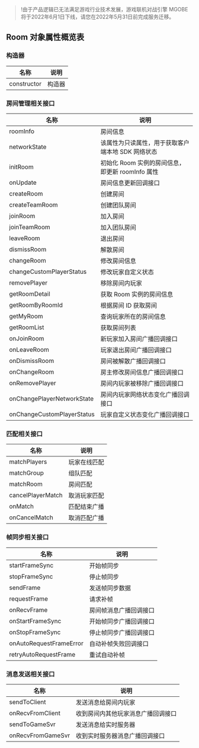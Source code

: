 >!由于产品逻辑已无法满足游戏行业技术发展，游戏联机对战引擎 MGOBE 将于2022年6月1日下线，请您在2022年5月31日前完成服务迁移。


## Room 对象属性概览表

### 构造器
|名称|说明|
|--|--|
|constructor|构造器|

### 房间管理相关接口
|名称|说明|
|--|--|
|roomInfo|房间信息|
|networkState|该属性为只读属性，用于获取客户端本地 SDK 网络状态|
|initRoom|初始化 Room 实例的房间信息，即更新 roomInfo 属性|
|onUpdate|房间信息更新回调接口|
|createRoom|创建房间|
|createTeamRoom|创建团队房间|
|joinRoom|加入房间|
|joinTeamRoom|加入团队房间|
|leaveRoom|退出房间|
|dismissRoom|解散房间|
|changeRoom|修改房间信息|
|changeCustomPlayerStatus|修改玩家自定义状态|
|removePlayer|移除房间内玩家|
|getRoomDetail|获取 Room 实例的房间信息|
|getRoomByRoomId|根据房间 ID 获取房间|
|getMyRoom|查询玩家所在的房间信息|
|getRoomList|获取房间列表|
|onJoinRoom|新玩家加入房间广播回调接口|
|onLeaveRoom|玩家退出房间广播回调接口|
|onDismissRoom|房间被解散广播回调接口|
|onChangeRoom|房主修改房间信息广播回调接口|
|onRemovePlayer|房间内玩家被移除广播回调接口|
|onChangePlayerNetworkState|房间内玩家网络状态变化广播回调接口|
|onChangeCustomPlayerStatus|玩家自定义状态变化广播回调接口|

### 匹配相关接口
|名称|说明|
|--|--|
|matchPlayers|玩家在线匹配|
 |matchGroup|组队匹配|
|matchRoom|房间匹配|
|cancelPlayerMatch|取消玩家匹配|
|onMatch|匹配结束广播|
|onCancelMatch|取消匹配广播|

### 帧同步相关接口
|名称|说明|
|--|--|
|startFrameSync|开始帧同步|
|stopFrameSync|停止帧同步|
|sendFrame|发送帧同步数据|
|requestFrame|请求补帧|
|onRecvFrame|房间帧消息广播回调接口|
|onStartFrameSync|开始帧同步广播回调接口|
|onStopFrameSync|停止帧同步广播回调接口|
|onAutoRequestFrameError|自动补帧失败回调接口|
|retryAutoRequestFrame|重试自动补帧|

### 消息发送相关接口
|名称|说明|
|--|--|
|sendToClient|发送消息给房间内玩家|
|onRecvFromClient|收到房间内其他玩家消息广播回调接口|
|sendToGameSvr|发送消息给实时服务器|
|onRecvFromGameSvr|收到实时服务器消息广播回调接口|

